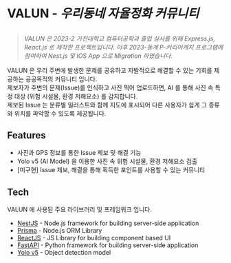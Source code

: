 # VALUN - *우리동네 자율정화 커뮤니티*
##
> *VALUN 은 2023-2 가천대학교 컴퓨터공학과 졸업 심사를 위해 Express.js, React.js 로 제작한 프로젝트입니다.*
> *이후 2023-동계 P-커리어캐치 프로그램에 참여하여 Nest.js 및 IOS App 으로 Migration 하였습니다.*

VALUN 은 우리 주변에 발생한 문제를 공유하고 자발적으로 해결할 수 있는 기회를 제공하는 공공목적의 커뮤니티 입니다. <br />
제보자가 주변의 문제(Issue)를 인식하고 사진 찍어 업로드하면, AI 를 통해 사진 속 특정 대상 (위험 시설물, 환경 저해요소) 를 감지합니다. <br />
제보된 Issue 는 분류별 일러스트와 함께 지도에 표시되어 다른 사용자가 쉽게 그 종류와 위치를 파악할 수 있도록 제공됩니다. <br />

## Features
- 사진과 GPS 정보를 통한 Issue 제보 및 해결 기능
- Yolo v5 (AI Model) 을 이용한 사진 속 위험 시설물, 환경 저해요소 검출
- [미구현] Issue 제보, 해결을 통해 획득한 포인트를 사용할 수 있는 커뮤니티


## Tech

VALUN 에 사용된 주요 라이브러리 및 프레임워크 입니다.

- [NestJS] - Node.js framework for building server-side application
- [Prisma] - Node.js ORM Library
- [ReactJS] - JS Library for building component based UI
- [FastAPI] - Python framework for building server-side application
- [Yolo v5] - Object detection model

[//]: # (Reference links)
   [NestJS]: <https://nestjs.com/>
   [Prisma]: <https://www.prisma.io/>
   [ReactJS]: <https://react.dev/>
   [FastAPI]: <https://fastapi.tiangolo.com/>
   [Yolo v5]: <https://github.com/ultralytics/yolov5>
